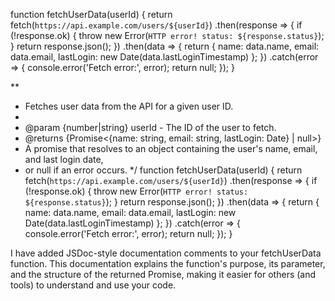 function fetchUserData(userId) {
  return fetch(`https://api.example.com/users/${userId}`)
    .then(response => {
      if (!response.ok) {
        throw new Error(`HTTP error! status: ${response.status}`);
      }
      return response.json();
    })
    .then(data => {
      return {
        name: data.name,
        email: data.email,
        lastLogin: new Date(data.lastLoginTimestamp)
      };
    })
    .catch(error => {
      console.error('Fetch error:', error);
      return null;
    });
}

**
 * Fetches user data from the API for a given user ID.
 *
 * @param {number|string} userId - The ID of the user to fetch.
 * @returns {Promise<{name: string, email: string, lastLogin: Date} | null>} 
 *   A promise that resolves to an object containing the user's name, email, and last login date,
 *   or null if an error occurs.
 */
function fetchUserData(userId) {
  return fetch(`https://api.example.com/users/${userId}`)
    .then(response => {
      if (!response.ok) {
        throw new Error(`HTTP error! status: ${response.status}`);
      }
      return response.json();
    })
    .then(data => {
      return {
        name: data.name,
        email: data.email,
        lastLogin: new Date(data.lastLoginTimestamp)
      };
    })
    .catch(error => {
      console.error('Fetch error:', error);
      return null;
    });
} 


I have added JSDoc-style documentation comments to your fetchUserData function. This documentation explains the function's purpose, its parameter, and the structure of the returned Promise, making it easier for others (and tools) to understand and use your code.
